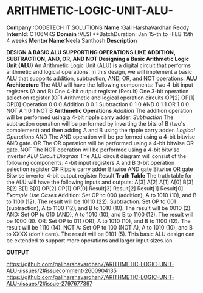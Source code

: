 # ARITHMETIC-LOGIC-UNIT-ALU-

**Company** :CODETECH IT SOLUTIONS
**Name**    :Gali HarshaVardhan Reddy
**InternId**:  CT06MKS
**Domain**  :VLSI
**BatchDuration: Jan 15-th to -FEB 15th  4 weeks
**Mentor Name**:Neela Santhosh
 **Description**

**DESIGN A BASIC ALU SUPPORTING OPERATIONS LIKE ADDITION, SUBTRACTION, AND, OR, AND NOT**
**Designing a Basic Arithmetic Logic Unit (ALU)**
An Arithmetic Logic Unit (ALU) is a digital circuit that performs arithmetic and logical operations. In this design, we will implement a basic ALU that supports addition, subtraction, AND, OR, and NOT operations.
**ALU Architecture**
The ALU will have the following components:
Two 4-bit input registers (A and B)
One 4-bit output register (Result)
One 3-bit operation selection register (OP)
Arithmetic and logical operation circuits
OP[2] 	OP[1]	 OP[0] 	Operation
0	      0	      0	  Addition
0	      0	      1	  Subtraction
0	      1       0	  AND
0      	1	      1   OR
1      	0       0   NOT A
1      	0	      1	  NOT B
**Arithmetic Operations**
*Addition*
The addition operation will be performed using a 4-bit ripple carry adder.
*Subtraction*
The subtraction operation will be performed by inverting the bits of B (two's complement) and then adding A and B using the ripple carry adder.
*Logical Operations*
AND
The AND operation will be performed using a 4-bit bitwise AND gate.
OR
The OR operation will be performed using a 4-bit bitwise OR gate.
NOT
The NOT operation will be performed using a 4-bit bitwise inverter
*ALU Circuit Diagram*
The ALU circuit diagram will consist of the following components:
4-bit input registers A and B
3-bit operation selection register OP
Ripple carry adder
Bitwise AND gate
Bitwise OR gate
Bitwise inverter
4-bit output register Result
**Truth Table**
The truth table for the ALU will have the following inputs and outputs:
A[3]	A[2]	A[1]	A[0]	B[3]	B[2]	B[1]	B[0]	OP[2]	OP[1]	OP[0]	Result[3]	Result[2]	Result[1]	Result[0]
*Example Use Cases*
Addition: Set OP to 000 (addition), A to 1010 (10), and B to 1100 (12). The result will be 10110 (22).
Subtraction: Set OP to 001 (subtraction), A to 1100 (12), and B to 1010 (10). The result will be 0010 (2).
AND: Set OP to 010 (AND), A to 1010 (10), and B to 1100 (12). The result will be 1000 (8).
OR: Set OP to 011 (OR), A to 1010 (10), and B to 1100 (12). The result will be 1110 (14).
NOT A: Set OP to 100 (NOT A), A to 1010 (10), and B to XXXX (don't care). The result will be 0101 (5).
This basic ALU design can be extended to support more operations and larger input sizes.ion.

**OUTPUT**

https://github.com/galiharshavardhan7/ARITHMETIC-LOGIC-UNIT-ALU-/issues/2#issuecomment-2600904135
https://github.com/galiharshavardhan7/ARITHMETIC-LOGIC-UNIT-ALU-/issues/2#issue-2797677397


